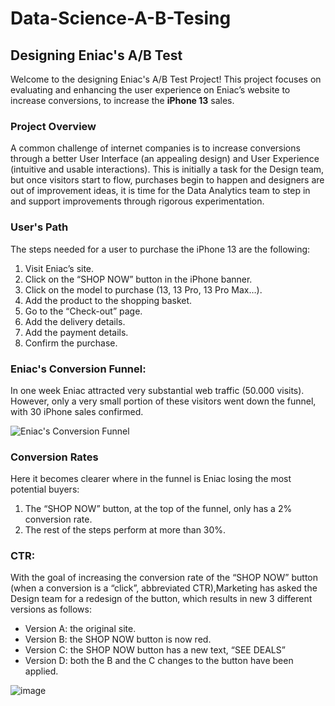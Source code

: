 # Data-Science-A-B-Tesing

## Designing Eniac's A/B Test
Welcome to the designing Eniac's A/B Test Project! This project focuses on evaluating and enhancing the user experience on Eniac’s website to increase conversions, to increase the **iPhone 13** sales.

### Project Overview
A common challenge of internet companies is to increase conversions through a better User Interface (an appealing design) and User Experience (intuitive and usable interactions). This is initially a task for the Design team, but once visitors start to flow, purchases begin to happen and designers are out of improvement ideas, it is time for the Data Analytics team to step in and support improvements through rigorous experimentation.

### User's Path
The steps needed for a user to purchase the iPhone 13 are the following:
1. Visit Eniac’s site.
2. Click on the “SHOP NOW” button in the iPhone banner.
3. Click on the model to purchase (13, 13 Pro, 13 Pro Max…).
4. Add the product to the shopping basket.
5. Go to the “Check-out” page.
6. Add the delivery details.
7. Add the payment details.
8. Confirm the purchase.

### Eniac's Conversion Funnel:
In one week Eniac attracted very substantial web traffic (50.000 visits). However, only a very small portion of these visitors went down the funnel, with 30 iPhone sales confirmed.

![Eniac's Conversion Funnel](https://github.com/PriyankaSPawar/Data-Science-A-B-Tesing/assets/168557945/174e3678-2865-49c7-975b-2742c15207e3)

### Conversion Rates
Here it becomes clearer where in the funnel is Eniac losing the most potential buyers: 
1. The “SHOP NOW” button, at the top of the funnel, only has a 2% conversion rate.
2. The rest of the steps perform at more than 30%.

### CTR:
With the goal of increasing the conversion rate of the “SHOP NOW” button (when a conversion is a “click”, abbreviated CTR),Marketing has asked the Design team for a redesign of the button, which results in new 3 different versions as follows:
- Version A: the original site.
- Version B: the SHOP NOW button is now red.
- Version C: the SHOP NOW button has a new text, “SEE DEALS”
- Version D: both the B and the C changes to the button have been applied.

![image](https://github.com/PriyankaSPawar/Data-Science-A-B-Tesing/assets/168557945/8b01e09a-a6a8-410b-a20d-4e621b97865d)


